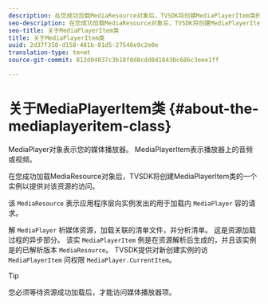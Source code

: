 ```yaml
---
description: 在您成功加载MediaResource对象后，TVSDK将创建MediaPlayerItem类的一个实例以提供对该资源的访问。
seo-description: 在您成功加载MediaResource对象后，TVSDK将创建MediaPlayerItem类的一个实例以提供对该资源的访问。
seo-title: 关于MediaPlayerItem类
title: 关于MediaPlayerItem类
uuid: 2d37f358-d158-481b-81d5-27546e9c2e0e
translation-type: tm+mt
source-git-commit: 812d04037c3b18f8d8cdd0d18430c686c3eee1ff

---
```



# 关于MediaPlayerItem类 {#about-the-mediaplayeritem-class}

MediaPlayer对象表示您的媒体播放器。 MediaPlayerItem表示播放器上的音频或视频。

在您成功加载MediaResource对象后，TVSDK将创建MediaPlayerItem类的一个实例以提供对该资源的访问。

该 `MediaResource` 表示应用程序层向实例发出的用于加载内 `MediaPlayer` 容的请求。

解 `MediaPlayer` 析媒体资源，加载关联的清单文件，并分析清单。 这是资源加载过程的异步部分。 该实 `MediaPlayerItem` 例是在资源解析后生成的，并且该实例是的已解析版本 `MediaResource`。 TVSDK提供对新创建实例的访 `MediaPlayerItem` 问权限 `MediaPlayer.CurrentItem`。

>[!TIP]
>
>您必须等待资源成功加载后，才能访问媒体播放器项。